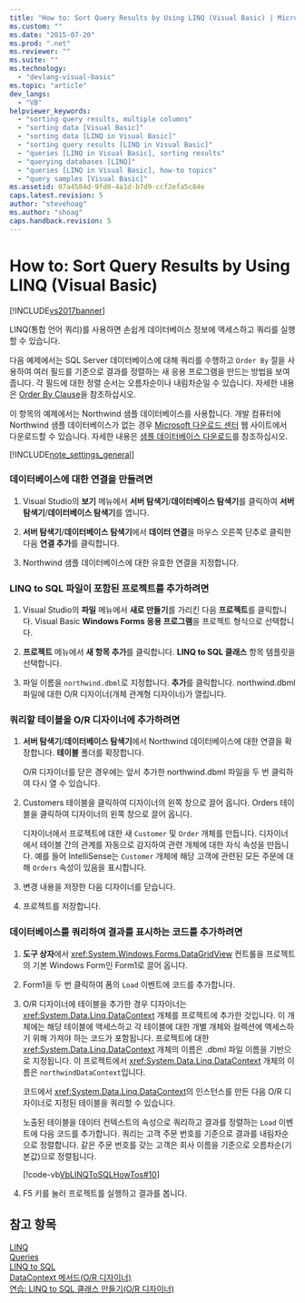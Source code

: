 ```yaml
---
title: "How to: Sort Query Results by Using LINQ (Visual Basic) | Microsoft Docs"
ms.custom: ""
ms.date: "2015-07-20"
ms.prod: ".net"
ms.reviewer: ""
ms.suite: ""
ms.technology: 
  - "devlang-visual-basic"
ms.topic: "article"
dev_langs: 
  - "VB"
helpviewer_keywords: 
  - "sorting query results, multiple columns"
  - "sorting data [Visual Basic]"
  - "sorting data [LINQ in Visual Basic]"
  - "sorting query results [LINQ in Visual Basic]"
  - "queries [LINQ in Visual Basic], sorting results"
  - "querying databases [LINQ]"
  - "queries [LINQ in Visual Basic], how-to topics"
  - "query samples [Visual Basic]"
ms.assetid: 07a4584d-9fd8-4a1d-b7d9-ccf2efa5c84e
caps.latest.revision: 5
author: "stevehoag"
ms.author: "shoag"
caps.handback.revision: 5
---
```

# How to: Sort Query Results by Using LINQ (Visual Basic)
[!INCLUDE[vs2017banner](../../../../visual-basic/developing-apps/includes/vs2017banner.md)]

LINQ\(통합 언어 쿼리\)를 사용하면 손쉽게 데이터베이스 정보에 액세스하고 쿼리를 실행할 수 있습니다.  
  
 다음 예제에서는 SQL Server 데이터베이스에 대해 쿼리를 수행하고 `Order By` 절을 사용하여 여러 필드를 기준으로 결과를 정렬하는 새 응용 프로그램을 만드는 방법을 보여 줍니다.  각 필드에 대한 정렬 순서는 오름차순이나 내림차순일 수 있습니다.  자세한 내용은 [Order By Clause](../../../../visual-basic/language-reference/queries/order-by-clause.md)을 참조하십시오.  
  
 이 항목의 예제에서는 Northwind 샘플 데이터베이스를 사용합니다.  개발 컴퓨터에 Northwind 샘플 데이터베이스가 없는 경우 [Microsoft 다운로드 센터](http://go.microsoft.com/fwlink/?LinkID=98088) 웹 사이트에서 다운로드할 수 있습니다.  자세한 내용은 [샘플 데이터베이스 다운로드](../Topic/Downloading%20Sample%20Databases.md)를 참조하십시오.  
  
 [!INCLUDE[note_settings_general](../../../../csharp/language-reference/compiler-messages/includes/note-settings-general-md.md)]  
  
### 데이터베이스에 대한 연결을 만들려면  
  
1.  Visual Studio의 **보기** 메뉴에서 **서버 탐색기**\/**데이터베이스 탐색기**를 클릭하여 **서버 탐색기**\/**데이터베이스 탐색기**를 엽니다.  
  
2.  **서버 탐색기**\/**데이터베이스 탐색기**에서 **데이터 연결**을 마우스 오른쪽 단추로 클릭한 다음 **연결 추가**를 클릭합니다.  
  
3.  Northwind 샘플 데이터베이스에 대한 유효한 연결을 지정합니다.  
  
### LINQ to SQL 파일이 포함된 프로젝트를 추가하려면  
  
1.  Visual Studio의 **파일** 메뉴에서 **새로 만들기**를 가리킨 다음 **프로젝트**를 클릭합니다.  Visual Basic **Windows Forms 응용 프로그램**을 프로젝트 형식으로 선택합니다.  
  
2.  **프로젝트** 메뉴에서 **새 항목 추가**를 클릭합니다.  **LINQ to SQL 클래스** 항목 템플릿을 선택합니다.  
  
3.  파일 이름을 `northwind.dbml`로 지정합니다.  **추가**를 클릭합니다.  northwind.dbml 파일에 대한 O\/R 디자이너\(개체 관계형 디자이너\)가 열립니다.  
  
### 쿼리할 테이블을 O\/R 디자이너에 추가하려면  
  
1.  **서버 탐색기**\/**데이터베이스 탐색기**에서 Northwind 데이터베이스에 대한 연결을 확장합니다.  **테이블** 폴더를 확장합니다.  
  
     O\/R 디자이너를 닫은 경우에는 앞서 추가한 northwind.dbml 파일을 두 번 클릭하여 다시 열 수 있습니다.  
  
2.  Customers 테이블을 클릭하여 디자이너의 왼쪽 창으로 끌어 옵니다.  Orders 테이블을 클릭하여 디자이너의 왼쪽 창으로 끌어 옵니다.  
  
     디자이너에서 프로젝트에 대한 새 `Customer` 및 `Order` 개체를 만듭니다.  디자이너에서 테이블 간의 관계를 자동으로 감지하여 관련 개체에 대한 자식 속성을 만듭니다.  예를 들어 IntelliSense는 `Customer` 개체에 해당 고객에 관련된 모든 주문에 대해 `Orders` 속성이 있음을 표시합니다.  
  
3.  변경 내용을 저장한 다음 디자이너를 닫습니다.  
  
4.  프로젝트를 저장합니다.  
  
### 데이터베이스를 쿼리하여 결과를 표시하는 코드를 추가하려면  
  
1.  **도구 상자**에서 <xref:System.Windows.Forms.DataGridView> 컨트롤을 프로젝트의 기본 Windows Form인 Form1로 끌어 옵니다.  
  
2.  Form1을 두 번 클릭하여 폼의 `Load` 이벤트에 코드를 추가합니다.  
  
3.  O\/R 디자이너에 테이블을 추가한 경우 디자이너는 <xref:System.Data.Linq.DataContext> 개체를 프로젝트에 추가한 것입니다.  이 개체에는 해당 테이블에 액세스하고 각 테이블에 대한 개별 개체와 컬렉션에 액세스하기 위해 가져야 하는 코드가 포함됩니다.  프로젝트에 대한 <xref:System.Data.Linq.DataContext> 개체의 이름은 .dbml 파일 이름을 기반으로 지정됩니다.  이 프로젝트에서 <xref:System.Data.Linq.DataContext> 개체의 이름은 `northwindDataContext`입니다.  
  
     코드에서 <xref:System.Data.Linq.DataContext>의 인스턴스를 만든 다음 O\/R 디자이너로 지정된 테이블을 쿼리할 수 있습니다.  
  
     노출된 테이블을 데이터 컨텍스트의 속성으로 쿼리하고 결과를 정렬하는 `Load` 이벤트에 다음 코드를 추가합니다.  쿼리는 고객 주문 번호를 기준으로 결과를 내림차순으로 정렬합니다.  같은 주문 번호를 갖는 고객은 회사 이름을 기준으로 오름차순\(기본값\)으로 정렬됩니다.  
  
     [!code-vb[VbLINQToSQLHowTos#10](../../../../visual-basic/programming-guide/language-features/linq/codesnippet/visualbasic/StoredProcedureHowTo/Form4.vb#10)]  
  
4.  F5 키를 눌러 프로젝트를 실행하고 결과를 봅니다.  
  
## 참고 항목  
 [LINQ](../../../../visual-basic/programming-guide/language-features/linq/index.md)   
 [Queries](../../../../visual-basic/language-reference/queries/queries.md)   
 [LINQ to SQL](../Topic/LINQ%20to%20SQL.md)   
 [DataContext 메서드\(O\/R 디자이너\)](/visual-studio/data-tools/datacontext-methods-o-r-designer)   
 [연습: LINQ to SQL 클래스 만들기\(O\/R 디자이너\)](../Topic/Walkthrough:%20Creating%20LINQ%20to%20SQL%20Classes%20\(O-R%20Designer\).md)